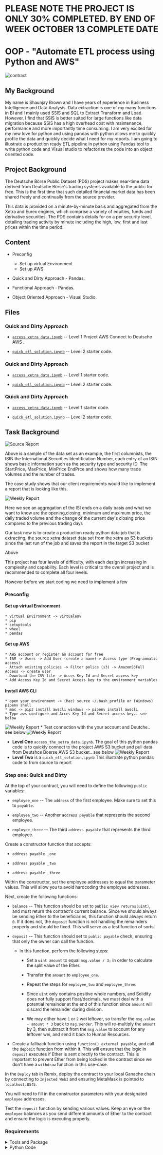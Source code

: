 # PLEASE NOTE THE PROJECT IS ONLY 30% COMPLETED. BY END OF WEEK OCTOBER 13 COMPLETE DATE

# OOP - "Automate ETL process using Python and AWS"

![contract](Images/data_python.png)

## My Background

My name is Shaunjay Brown and I have years of experience in Business Intelligence and Data Analysis. Data extraction is one of my many functions in BI and I mainly used SSIS and SQL to Extract Transform and Load. However, I find that SSIS is better suited for large functions like data migration because SSIS has a high overhead cost with maintenance, performance and more importantly time consuming.
I am very excited for my new love for python and using pandas with python allows me to quickly profile the data and quickly decide what I need for my reports.
I am going to illustrate a production ready ETL pipeline in python using Pandas tool to write python code and Visual studio to refactorize the code into an object oriented code.

## Project Background

The Deutsche Börse Public Dataset (PDS) project makes near-time data derived from Deutsche Börse's trading systems available to the public for free. This is the first time that such detailed financial market data has been shared freely and continually from the source provider.

This data is provided on a minute-by-minute basis and aggregated from the Xetra and Eurex engines, which comprise a variety of equities, funds and derivative securities. The PDS contains details for on a per security level, detailing trading activity by minute including the high, low, first and last prices within the time period.

## Content

- Preconfig
  - Set up virtual Environment
  - Set up AWS
- Quick and Dirty Approach - Pandas.

- Functional Approach - Pandas.

- Object Oriented Approach - Visual Studio.

## Files

### Quick and Dirty Approach

- [`access_xetra_data.ipynb`](Starter-Code/accessing_the_xetra_data.ipynb) -- Level 1 Project AWS Connect to Deutsche AWS .

- [`quick_etl_solution.ipynb`](Starter-Code/quick_etl_solution.ipynb) -- Level 2 starter code.

### Quick and Dirty Approach

- [`access_xetra_data.ipynb`](Starter-Code/AssociateProfitSplitter.ipynb) -- Level 1 starter code.

- [`quick_etl_solution.ipynb`](Starter-Code/TieredProfitSplitter.ipynb) -- Level 2 starter code.

### Quick and Dirty Approach

- [`access_xetra_data.ipynb`](Starter-Code/AssociateProfitSplitter.ipynb) -- Level 1 starter code.

- [`quick_etl_solution.ipynb`](Starter-Code/TieredProfitSplitter.ipynb) -- Level 2 starter code.

## Task Background

![Source Report](Images/xetra_report_src.png)

Above is a sample of the data set as an example, the first columnists, the ISIN the
International Securities Identification Number, each entry of an ISIN shows basic information such as the security type and security ID. The StartPrice, MaxPrice, MinPrice EndPrce and shows how many trade volumes and the number of trades.

The case study shows that our client requirements would like to implement a report that is looking like this.

![Weekly Report](Images/xetra_wkly_report.png)

Here we see an aggregation of the ISI ends on a daily basis and what we want to know are the opening,closing, minimum and maximum price, the daily traded volume and the change of the current day's closing price compared to the previous trading days

Our task now is to create a production ready python data job that is extracting, the source xetra dataset data set from the xetra as S3 buckets since the last run of the job and saves the report in the
target S3 bucket

Above

This project has four levels of difficulty, with each design increasing in complexity and capability. Each level is critical to the overall project and is recommended to complete all four levels.

However before we start coding we need to implement a few

### Preconfig

#### Set up virtual Environment

    * Virtual Environment -> virtualenv
    * pip
    * setuptools
    * wheel
    * pandas

#### Set up AWS

    * AWS account or register an account for free
    * IAM -> Users -> Add User (create a nane)-> Access type (Programmatic access)
    - Attach existing policies -> Filter police (s3) -> AmazonS3Full Access -> create user
    - Download the CSV file -> Acces Key Id and Secret access key
    * Add Access Key Id and Secret Access key to the environment variables

#### Install AWS CLI

    * open your environment -> (Mac) source ~/.bash_profile or (Windows) pipenv shell
    * mac -> pip3 install awscli windows -> pipenv install awscli
    * Type aws configure and Acces Key Id and Secret access key.. see below

![Weekly Report](Images/aws_configure.png) \* Test connection with the your account and Deutche.. see below
![Weekly Report](Images/aws_deutche1.png)

- **Level One** `access_the_xetra_data.ipynb`. The goal of this python pandas code is to quickly connect to
  the project AWS S3 bucket and pull data from Deutshce Boerse AWS S3 bucket.. see below
  ![Weekly Report](Images/accessing.png)
- **Level Two** is a `quick_etl_solution.ipynb` This illustrate python pandas code to from source to report

### Step one: Quick and Dirty

At the top of your contract, you will need to define the following `public` variables:

- `employee_one` -- The `address` of the first employee. Make sure to set this to `payable`.

- `employee_two` -- Another `address payable` that represents the second employee.

- `employee_three` -- The third `address payable` that represents the third employee.

Create a constructor function that accepts:

- `address payable _one`

- `address payable _two`

- `address payable _three`

Within the constructor, set the employee addresses to equal the parameter values. This will allow you to avoid hardcoding the employee addresses.

Next, create the following functions:

- `balance` -- This function should be set to `public view returns(uint)`, and must return the contract's current balance. Since we should always be sending Ether to the beneficiaries, this function should always return `0`. If it does not, the `deposit` function is not handling the remainders properly and should be fixed. This will serve as a test function of sorts.

- `deposit` -- This function should set to `public payable` check, ensuring that only the owner can call the function.

  - In this function, perform the following steps:

    - Set a `uint amount` to equal `msg.value / 3;` in order to calculate the split value of the Ether.

    - Transfer the `amount` to `employee_one`.

    - Repeat the steps for `employee_two` and `employee_three`.

    - Since `uint` only contains positive whole numbers, and Solidity does not fully support float/decimals, we must deal with a potential remainder at the end of this function since `amount` will discard the remainder during division.

    - We may either have `1` or `2` wei leftover, so transfer the `msg.value - amount * 3` back to `msg.sender`. This will re-multiply the `amount` by 3, then subtract it from the `msg.value` to account for any leftover wei, and send it back to Human Resources.

- Create a fallback function using `function() external payable`, and call the `deposit` function from within it. This will ensure that the logic in `deposit` executes if Ether is sent directly to the contract. This is important to prevent Ether from being locked in the contract since we don't have a `withdraw` function in this use-case.

In the `Deploy` tab in Remix, deploy the contract to your local Ganache chain by connecting to `Injected Web3` and ensuring MetaMask is pointed to `localhost:8545`.

You will need to fill in the constructor parameters with your designated `employee` addresses.

Test the `deposit` function by sending various values. Keep an eye on the `employee` balances as you send different amounts of Ether to the contract and ensure the logic is executing properly.

### Requirements

<details>
<summary>Tools and Package</summary>

- Python 3.9
- Jupyter Notebook
- Github
- Visual Studio
- pandas, boto3, pyyaml, awscli, jupyter, pylint, moto, coverage, memory-profile

</details>

<details>
<summary>Python Code</summary>

- Target format parquet
- First date for the report
- Auto-detection of the source files to be processed
- Configurable production-ready Python job

<details>
<summary>Best Practice Python</summary>

#### Best practices in developing Python code

- Design Princples
- Clean Coding
- Virtual Environments
- Configuration
- Logging
- Folder setup
- Unit Testing
- Exception Handling
- Lintig

© 2021 Trilogy Education Services, a 2U, Inc. brand. All Rights Reserved.

